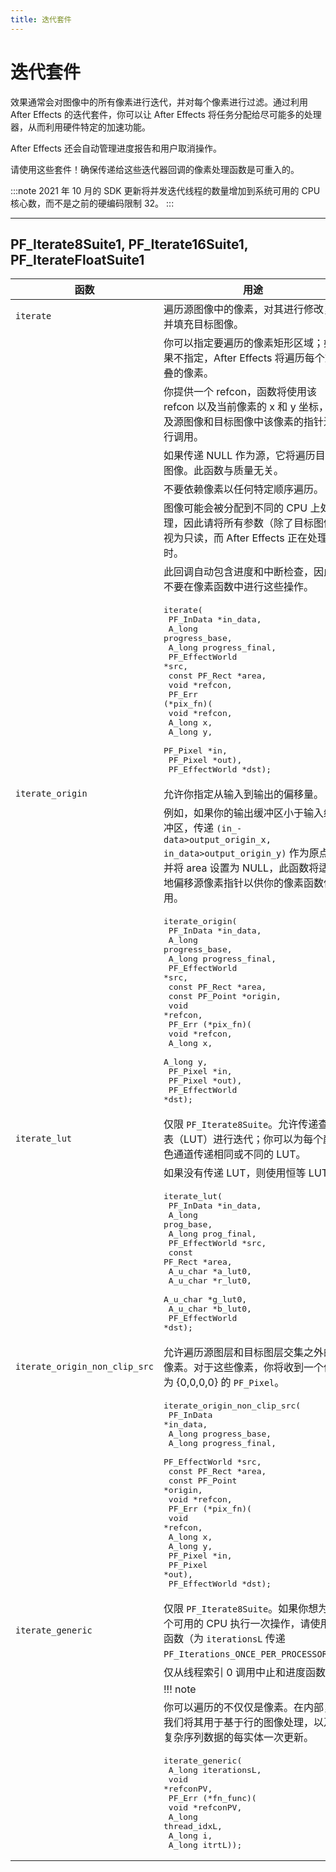 ```yaml
---
title: 迭代套件
---
```

# 迭代套件

效果通常会对图像中的所有像素进行迭代，并对每个像素进行过滤。通过利用 After Effects 的迭代套件，你可以让 After Effects 将任务分配给尽可能多的处理器，从而利用硬件特定的加速功能。

After Effects 还会自动管理进度报告和用户取消操作。

请使用这些套件！确保传递给这些迭代器回调的像素处理函数是可重入的。

:::note
2021 年 10 月的 SDK 更新将并发迭代线程的数量增加到系统可用的 CPU 核心数，而不是之前的硬编码限制 32。
:::

---

## PF_Iterate8Suite1, PF_Iterate16Suite1, PF_IterateFloatSuite1

| 函数 | 用途 |
|---|---|
| `iterate` | 遍历源图像中的像素，对其进行修改，并填充目标图像。 |
| | 你可以指定要遍历的像素矩形区域；如果不指定，After Effects 将遍历每个重叠的像素。 |
| | 你提供一个 refcon，函数将使用该 refcon 以及当前像素的 x 和 y 坐标，以及源图像和目标图像中该像素的指针进行调用。 |
| | 如果传递 NULL 作为源，它将遍历目标图像。此函数与质量无关。 |
| | 不要依赖像素以任何特定顺序遍历。 |
| | 图像可能会被分配到不同的 CPU 上处理，因此请将所有参数（除了目标图像）视为只读，而 After Effects 正在处理时。 |
| | 此回调自动包含进度和中断检查，因此不要在像素函数中进行这些操作。 |
| | <pre lang="cpp">iterate(<br/>  PF_InData       \*in_data,<br/>  A_long    progress_base,<br/>  A_long    progress_final,<br/>  PF_EffectWorld  \*src,<br/>  const PF_Rect   \*area,<br/>  void      \*refcon,<br/>  PF_Err (*pix_fn)(<br/>    void      \*refcon,<br/>    A_long    x,<br/>    A_long    y,<br/>    PF_Pixel  \*in,<br/>    PF_Pixel  \*out),<br/>  PF_EffectWorld  \*dst);</pre> |
| `iterate_origin` | 允许你指定从输入到输出的偏移量。 |
| | 例如，如果你的输出缓冲区小于输入缓冲区，传递 `(in_- data>output_origin_x, in_data>output_origin_y)` 作为原点，并将 area 设置为 NULL，此函数将适当地偏移源像素指针以供你的像素函数使用。 |
| | <pre lang="cpp">iterate_origin(<br/>  PF_InData       \*in_data,<br/>  A_long    progress_base,<br/>  A_long    progress_final,<br/>  PF_EffectWorld  \*src,<br/>  const PF_Rect   \*area,<br/>  const PF_Point  \*origin,<br/>  void      \*refcon,<br/>  PF_Err (*pix_fn)(<br/>    void      \*refcon,<br/>    A_long    x,<br/>    A_long    y,<br/>    PF_Pixel  \*in,<br/>    PF_Pixel  \*out),<br/>  PF_EffectWorld  \*dst);</pre> |
| `iterate_lut` | 仅限 `PF_Iterate8Suite`。允许传递查找表（LUT）进行迭代；你可以为每个颜色通道传递相同或不同的 LUT。 |
| | 如果没有传递 LUT，则使用恒等 LUT。 |
| | <pre lang="cpp">iterate_lut(<br/>  PF_InData       \*in_data,<br/>  A_long    prog_base,<br/>  A_long    prog_final,<br/>  PF_EffectWorld  \*src,<br/>  const PF_Rect   \*area,<br/>  A_u_char        \*a_lut0,<br/>  A_u_char        \*r_lut0,<br/>  A_u_char        \*g_lut0,<br/>  A_u_char        \*b_lut0,<br/>  PF_EffectWorld  \*dst);</pre> |
| `iterate_origin_non_clip_src` | 允许遍历源图层和目标图层交集之外的像素。对于这些像素，你将收到一个值为 {0,0,0,0} 的 `PF_Pixel`。 |
| | <pre lang="cpp">iterate_origin_non_clip_src(<br/>  PF_InData       \*in_data,<br/>  A_long    progress_base,<br/>  A_long    progress_final,<br/>  PF_EffectWorld  \*src,<br/>  const PF_Rect   \*area,<br/>  const PF_Point  \*origin,<br/>  void      \*refcon,<br/>  PF_Err (*pix_fn)(<br/>    void      \*refcon,<br/>    A_long    x,<br/>    A_long    y,<br/>    PF_Pixel  \*in,<br/>    PF_Pixel  \*out),<br/>  PF_EffectWorld  \*dst);</pre> |
| `iterate_generic` | 仅限 `PF_Iterate8Suite`。如果你想为每个可用的 CPU 执行一次操作，请使用此函数（为 `iterationsL` 传递 `PF_Iterations_ONCE_PER_PROCESSOR`）。 |
| | 仅从线程索引 0 调用中止和进度函数。 |
| | !!! note |
| | 你可以遍历的不仅仅是像素。在内部，我们将其用于基于行的图像处理，以及复杂序列数据的每实体一次更新。 |
| | <pre lang="cpp">iterate_generic(<br/>  A_long iterationsL,<br/>  void   \*refconPV,<br/>  PF_Err (*fn_func)(<br/>    void    \*refconPV,<br/>    A_long  thread_idxL,<br/>    A_long  i,<br/>    A_long  itrtL));</pre> |
